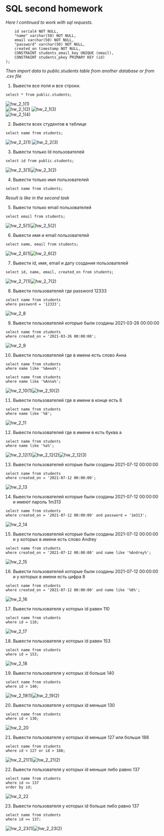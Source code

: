 # SQL second homework  
*Here I continued to work with sql requests.*  

```CREATE TABLE public.students (
	id serial4 NOT NULL,
	"name" varchar(50) NOT NULL,
	email varchar(50) NOT NULL,
	"password" varchar(50) NOT NULL,
	created_on timestamp NOT NULL,
	CONSTRAINT students_email_key UNIQUE (email),
	CONSTRAINT students_pkey PRIMARY KEY (id)
);
```

*Then import data to public.students table from another database or from .csv file*  

1. Вывести все поля и все строки.

```
select * from public.students;
```
![hw_2_1(1)](https://github.com/artemlat/SQL_hw_2/blob/main/hw_2_1(1).png)  
![hw_2_1(2)](https://github.com/artemlat/SQL_hw_2/blob/main/hw_2_1(222).png)
![hw_2_1(3)](https://github.com/artemlat/SQL_hw_2/blob/main/hw_2_1(3).png)  
![hw_2_1(4)](https://github.com/artemlat/SQL_hw_2/blob/main/hw_2_1(4).png)    


2. Вывести всех студентов в таблице

```
select name from students;
```
![hw_2_2(1)](https://github.com/artemlat/SQL_hw_2/blob/main/hw_2_2(2).png) ![hw_2_2(3)](https://github.com/artemlat/SQL_hw_2/blob/main/hw_2_2(3).png)   

3. Вывести только Id пользователей

```
select id from public.students;
```
![hw_2_3(1)](https://github.com/artemlat/SQL_hw_2/blob/main/hw_2_3(1).png)![hw_2_3(2)](https://github.com/artemlat/SQL_hw_2/blob/main/hw_2_3(2).png)

4. Вывести только имя пользователей

```
select name from students;
```
*Result is like in the second task*

5. Вывести только email пользователей

```
select email from students;
```

![hw_2_5(1)](https://github.com/artemlat/SQL_hw_2/blob/main/hw_2_5(1).png)![hw_2_5(2)](https://github.com/artemlat/SQL_hw_2/blob/main/hw_2_5(2).png)  

6. Вывести имя и email пользователей

```
select name, email from students;
```
![hw_2_6(1)](https://github.com/artemlat/SQL_hw_2/blob/main/hw_2_6(1).png)![hw_2_6(2)](https://github.com/artemlat/SQL_hw_2/blob/main/hw_2_6(2).png)  

7. Вывести id, имя, email и дату создания пользователей

```
select id, name, email, created_on from students;
```
![hw_2_7(1)](https://github.com/artemlat/SQL_hw_2/blob/main/hw_2_7(1).png)![hw_2_7(2)](https://github.com/artemlat/SQL_hw_2/blob/main/hw_2_7(2).png)

8. Вывести пользователей где password 12333

```
select name from students 
where password = '12333';
```
![hw_2_8](https://github.com/artemlat/SQL_hw_2/blob/main/hw_2_8.png)

9. Вывести пользователей которые были созданы 2021-03-26 00:00:00

```
select name from students
where created_on = '2021-03-26 00:00:00';
```
![hw_2_9](https://github.com/artemlat/SQL_hw_2/blob/main/hw_2_9.png)

10. Вывести пользователей где в имени есть слово Анна

```
select name from students
where name like '%Анна%';

select name from students
where name like '%Anna%';
```
![hw_2_10(1)](https://github.com/artemlat/SQL_hw_2/blob/main/hw_2_10(1).png)![hw_2_10(2)](https://github.com/artemlat/SQL_hw_2/blob/main/hw_2_10(2).png)

11. Вывести пользователей где в имени в конце есть 8

```
select name from students
where name like '%8';
```
![hw_2_11](https://github.com/artemlat/SQL_hw_2/blob/main/hw_2_11.png)

12. Вывести пользователей где в имени в есть буква а

```
select name from students
where name like '%a%';
```

![hw_2_12(1)](https://github.com/artemlat/SQL_hw_2/blob/main/hw_2_12(1).png)![hw_2_12(2)](https://github.com/artemlat/SQL_hw_2/blob/main/hw_2_12(2).png)![hw_2_12(3)](https://github.com/artemlat/SQL_hw_2/blob/main/hw_2_12(3).png)

13. Вывести пользователей которые были созданы 2021-07-12 00:00:00

```
select name from students 
where created_on = '2021-07-12 00:00:00';
```

![hw_2_13](https://github.com/artemlat/SQL_hw_2/blob/main/hw_2_13.png)

14. Вывести пользователей которые были созданы 2021-07-12 00:00:00 и имеют пароль 1m313

```
select name from students
where created_on = '2021-07-12 00:00:00' and password = '1m313';
```
![hw_2_14](https://github.com/artemlat/SQL_hw_2/blob/main/hw_2_14.png)

15. Вывести пользователей которые были созданы 2021-07-12 00:00:00 и у которых в имени
есть слово Andrey

```
select name from students
where created_on = '2021-07-12 00:00:00' and name like '%Andrey%';
```
![hw_2_15](https://github.com/artemlat/SQL_hw_2/blob/main/hw_2_15.png)

16. Вывести пользователей которые были созданы 2021-07-12 00:00:00 и у которых в имени есть цифра 8

```
select name from students
where created_on = '2021-07-12 00:00:00' and name like '%8%';
```
![hw_2_16](https://github.com/artemlat/SQL_hw_2/blob/main/hw_2_16.png)

17. Вывести пользователя у которых id равен 110

```
select name from students
where id = 110;
```
![hw_2_17](https://github.com/artemlat/SQL_hw_2/blob/main/hw_2_17.png)

18. Вывести пользователя у которых id равен 153

```
select name from students
where id = 153;
```
![hw_2_18](https://github.com/artemlat/SQL_hw_2/blob/main/hw_2_18.png)

19. Вывести пользователя у которых id больше 140

```
select name from students
where id > 140;
```
![hw_2_19(1)](https://github.com/artemlat/SQL_hw_2/blob/main/hw_2_19(1).png)![hw_2_19(2)](https://github.com/artemlat/SQL_hw_2/blob/main/hw_2_19(2).png)

20. Вывести пользователя у которых id меньше 130

```
select name from students
where id < 130;
```
![hw_2_20](https://github.com/artemlat/SQL_hw_2/blob/main/hw_2_20.png)

21. Вывести пользователя у которых id меньше 127 или больше 188

```
select name from students
where id < 127 or id > 188;
```
![hw_2_21(1)](https://github.com/artemlat/SQL_hw_2/blob/main/hw_2_21(1).png)![hw_2_21(2)](https://github.com/artemlat/SQL_hw_2/blob/main/hw_2_21(2).png)

22. Вывести пользователя у которых id меньше либо равно 137

```
select name from students
where id <= 137
order by id;
```
![hw_2_22](https://github.com/artemlat/SQL_hw_2/blob/main/hw_2_22.png)

23. Вывести пользователя у которых id больше либо равно 137

```
select name from students
where id >= 137;
```
![hw_2_23(1)](https://github.com/artemlat/SQL_hw_2/blob/main/hw_2_23(1).png)![hw_2_23(2)](https://github.com/artemlat/SQL_hw_2/blob/main/hw_2_23(2).png)









